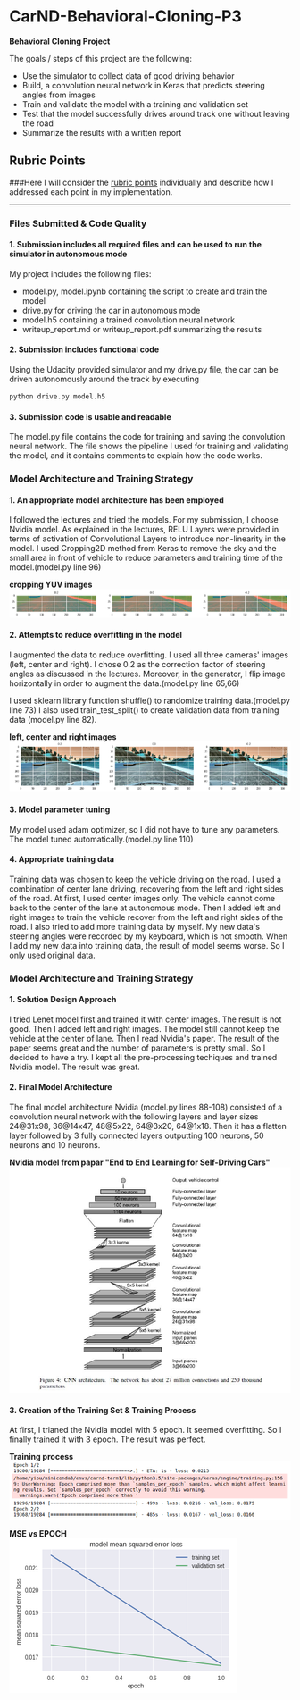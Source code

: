 # CarND-Behavioral-Cloning-P3

**Behavioral Cloning Project**

The goals / steps of this project are the following:
* Use the simulator to collect data of good driving behavior
* Build, a convolution neural network in Keras that predicts steering angles from images
* Train and validate the model with a training and validation set
* Test that the model successfully drives around track one without leaving the road
* Summarize the results with a written report

## Rubric Points
###Here I will consider the [rubric points](https://review.udacity.com/#!/rubrics/432/view) individually and describe how I addressed each point in my implementation.  

---
### Files Submitted & Code Quality

#### 1. Submission includes all required files and can be used to run the simulator in autonomous mode

My project includes the following files:
* model.py, model.ipynb containing the script to create and train the model
* drive.py for driving the car in autonomous mode
* model.h5 containing a trained convolution neural network
* writeup_report.md or writeup_report.pdf summarizing the results

#### 2. Submission includes functional code
Using the Udacity provided simulator and my drive.py file, the car can be driven autonomously around the track by executing
```sh
python drive.py model.h5
```

#### 3. Submission code is usable and readable
The model.py file contains the code for training and saving the convolution neural network. The file shows the pipeline I used for training and validating the model, and it contains comments to explain how the code works.

### Model Architecture and Training Strategy

#### 1. An appropriate model architecture has been employed
I followed the lectures and tried the models. For my submission, I choose Nvidia model. As explained in the lectures, RELU Layers were provided in terms of activation of Convolutional Layers to introduce non-linearity in the model. I used Cropping2D method from Keras to remove the sky and the small area in front of vehicle to reduce parameters and training time of the model.(model.py line 96)

**cropping YUV images**
![alt text](https://github.com/hyo009/CarND-Behavioral-Cloning-P3/blob/master/images/crop.png?raw=true "cropping YUV images")

#### 2. Attempts to reduce overfitting in the model
I augmented the data to reduce overfitting. I used all three cameras' images (left, center and right). I chose 0.2 as the correction factor of steering angles as discussed in the lectures. Moreover, in the generator, I flip image horizontally in order to augment the data.(model.py line 65,66)

I used sklearn library function shuffle() to randomize training data.(model.py line 73) I also used train_test_split() to create validation data from training data (model.py line 82).

**left, center and right images**
![alt text](https://github.com/hyo009/CarND-Behavioral-Cloning-P3/blob/master/images/lcr.png?raw=true "left, center and right images")


#### 3. Model parameter tuning
My model used adam optimizer, so I did not have to tune any parameters. The model tuned automatically.(model.py line 110)


#### 4. Appropriate training data
Training data was chosen to keep the vehicle driving on the road. I used a combination of center lane driving, recovering from the left and right sides of the road. At first, I used center images only. The vehicle cannot come back to the center of the lane at autonomous mode. Then I added left and right images to train the vehicle recover from the left and right sides of the road. I also tried to add more training data by myself. My new data's steering angles were recorded by my keyboard, which is not smooth. When I add my new data into training data, the result of model seems worse. So I only used original data.

### Model Architecture and Training Strategy

#### 1. Solution Design Approach
I tried Lenet model first and trained it with center images. The result is not good. Then I added left and right images. The model still cannot keep the vehicle at the center of lane. Then I read Nvidia's paper. The result of the paper seems great and the number of parameters is pretty small. So I decided to have a try. I kept all the pre-processing techiques and trained Nvidia model. The result was great.

#### 2. Final Model Architecture
The final model architecture Nvidia (model.py lines 88-108) consisted of a convolution neural network with the following layers and layer sizes 24@31x98, 36@14x47, 48@5x22, 64@3x20, 64@1x18. Then it has a flatten layer followed by 3 fully connected layers outputting 100 neurons, 50 neurons and 10 neurons.

**Nvidia model from papar "End to End Learning for Self-Driving Cars"**
![alt text](https://github.com/hyo009/CarND-Behavioral-Cloning-P3/blob/master/images/Nvidia.png)

#### 3. Creation of the Training Set & Training Process
At first, I trianed the Nvidia model with 5 epoch. It seemed overfitting. So I finally trained it with 3 epoch. The result was perfect.

**Training process**
![alt text](https://github.com/hyo009/CarND-Behavioral-Cloning-P3/blob/master/images/epoch.png)


**MSE vs EPOCH**
![alt text](https://github.com/hyo009/CarND-Behavioral-Cloning-P3/blob/master/images/training.png)
